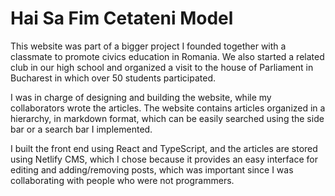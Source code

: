 # Hai Sa Fim Cetateni Model

This website was part of a bigger project I founded together with a classmate to promote civics education in Romania. We also started a related club in our high school and organized a visit to the house of Parliament in Bucharest in which over 50 students participated.

I was in charge of designing and building the website, while my collaborators wrote the articles. The website contains articles organized in a hierarchy, in markdown format, which can be easily searched using the side bar or a search bar I implemented.

I built the front end using React and TypeScript, and the articles are stored using Netlify CMS, which I chose because it provides an easy interface for editing and adding/removing posts, which was important since I was collaborating with people who were not programmers.

